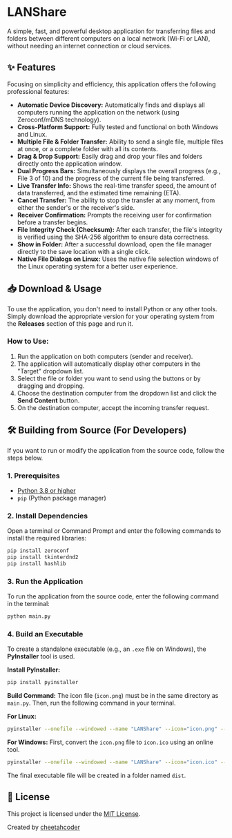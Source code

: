
# LANShare

A simple, fast, and powerful desktop application for transferring files and folders between different computers on a local network (Wi-Fi or LAN), without needing an internet connection or cloud services.

## ✨ Features

Focusing on simplicity and efficiency, this application offers the following professional features:

* **Automatic Device Discovery:** Automatically finds and displays all computers running the application on the network (using Zeroconf/mDNS technology).
* **Cross-Platform Support:** Fully tested and functional on both Windows and Linux.
* **Multiple File & Folder Transfer:** Ability to send a single file, multiple files at once, or a complete folder with all its contents.
* **Drag & Drop Support:** Easily drag and drop your files and folders directly onto the application window.
* **Dual Progress Bars:** Simultaneously displays the overall progress (e.g., File 3 of 10) and the progress of the current file being transferred.
* **Live Transfer Info:** Shows the real-time transfer speed, the amount of data transferred, and the estimated time remaining (ETA).
* **Cancel Transfer:** The ability to stop the transfer at any moment, from either the sender's or the receiver's side.
* **Receiver Confirmation:** Prompts the receiving user for confirmation before a transfer begins.
* **File Integrity Check (Checksum):** After each transfer, the file's integrity is verified using the SHA-256 algorithm to ensure data correctness.
* **Show in Folder:** After a successful download, open the file manager directly to the save location with a single click.
* **Native File Dialogs on Linux:** Uses the native file selection windows of the Linux operating system for a better user experience.

## 📥 Download & Usage

To use the application, you don't need to install Python or any other tools. Simply download the appropriate version for your operating system from the **Releases** section of this page and run it.

### How to Use:

1.  Run the application on both computers (sender and receiver).
2.  The application will automatically display other computers in the "Target" dropdown list.
3.  Select the file or folder you want to send using the buttons or by dragging and dropping.
4.  Choose the destination computer from the dropdown list and click the **Send Content** button.
5.  On the destination computer, accept the incoming transfer request.

## 🛠️ Building from Source (For Developers)

If you want to run or modify the application from the source code, follow the steps below.

### 1. Prerequisites

* [Python 3.8 or higher](https://www.python.org/downloads/)
* `pip` (Python package manager)

### 2. Install Dependencies

Open a terminal or Command Prompt and enter the following commands to install the required libraries:

```bash
pip install zeroconf
pip install tkinterdnd2
pip install hashlib
````

### 3\. Run the Application

To run the application from the source code, enter the following command in the terminal:

```bash
python main.py
```

### 4\. Build an Executable

To create a standalone executable (e.g., an `.exe` file on Windows), the **PyInstaller** tool is used.

**Install PyInstaller:**

```bash
pip install pyinstaller
```

**Build Command:**
The icon file (`icon.png`) must be in the same directory as `main.py`. Then, run the following command in your terminal.

**For Linux:**

```bash
pyinstaller --onefile --windowed --name "LANShare" --icon="icon.png" --add-data="icon.png:." main.py
```

**For Windows:**
First, convert the `icon.png` file to `icon.ico` using an online tool.

```bash
pyinstaller --onefile --windowed --name "LANShare" --icon="icon.ico" --add-data="icon.png;." main.py
```

The final executable file will be created in a folder named `dist`.

## 📜 License

This project is licensed under the [MIT License](https://www.google.com/search?q=LICENSE).

Created by [cheetahcoder](https://www.google.com/search?q=https://github.com/cheetahcoder)
